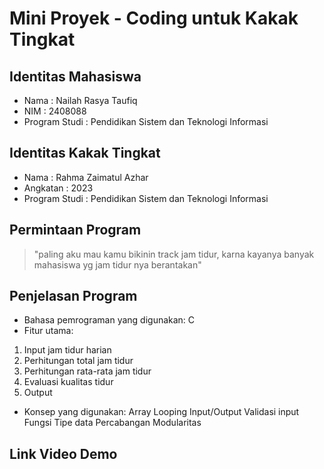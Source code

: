 # Mini Proyek - Coding untuk Kakak Tingkat

## Identitas Mahasiswa
- Nama  : Nailah Rasya Taufiq
- NIM   : 2408088
- Program Studi  : Pendidikan Sistem dan Teknologi Informasi

## Identitas Kakak Tingkat
- Nama  : Rahma Zaimatul Azhar
- Angkatan  : 2023
- Program Studi  : Pendidikan Sistem dan Teknologi Informasi

## Permintaan Program
>"paling aku mau kamu bikinin track jam tidur, karna kayanya banyak mahasiswa yg jam tidur nya berantakan"

## Penjelasan Program
- Bahasa pemrograman yang digunakan: C
- Fitur utama:
1. Input jam tidur harian
2. Perhitungan total jam tidur
3. Perhitungan rata-rata jam tidur
4. Evaluasi kualitas tidur
5. Output


- Konsep yang digunakan:
Array 
Looping
Input/Output
Validasi input
Fungsi
Tipe data
Percabangan
Modularitas

## Link Video Demo
